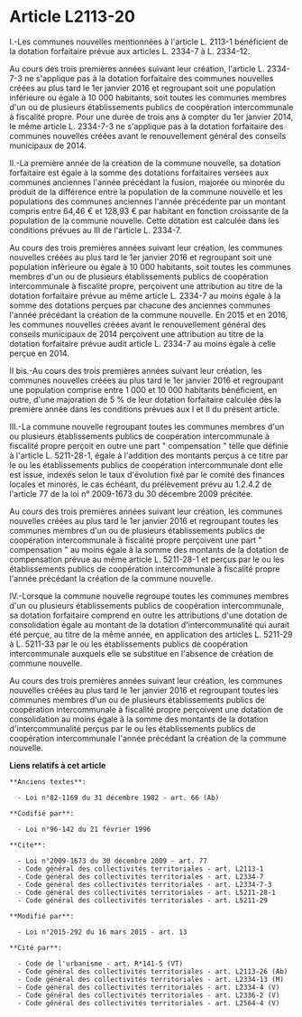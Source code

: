 # Article L2113-20

I.-Les communes nouvelles mentionnées à l'article L. 2113-1 bénéficient de la dotation forfaitaire prévue aux articles L.
2334-7 à L. 2334-12. 

Au cours des trois premières années suivant leur création, l'article L. 2334-7-3 ne s'applique pas à la dotation forfaitaire
des communes nouvelles créées au plus tard le 1er janvier 2016 et regroupant soit une population inférieure ou égale à 10 000
habitants, soit toutes les communes membres d'un ou de plusieurs établissements publics de coopération intercommunale à
fiscalité propre. Pour une durée de trois ans à compter du 1er janvier 2014, le même article L. 2334-7-3 ne s'applique pas à
la dotation forfaitaire des communes nouvelles créées avant le renouvellement général des conseils municipaux de 2014. 

II.-La première année de la création de la commune nouvelle, sa dotation forfaitaire est égale à la somme des dotations
forfaitaires versées aux communes anciennes l'année précédant la fusion, majorée ou minorée du produit de la différence entre
la population de la commune nouvelle et les populations des communes anciennes l'année précédente par un montant compris
entre 64,46 € et 128,93 € par habitant en fonction croissante de la population de la commune nouvelle. Cette dotation est
calculée dans les conditions prévues au III de l'article L. 2334-7. 

Au cours des trois premières années suivant leur création, les communes nouvelles créées au plus tard le 1er janvier 2016 et
regroupant soit une population inférieure ou égale à 10 000 habitants, soit toutes les communes membres d'un ou de plusieurs
établissements publics de coopération intercommunale à fiscalité propre, perçoivent une attribution au titre de la dotation
forfaitaire prévue au même article L. 2334-7 au moins égale à la somme des dotations perçues par chacune des anciennes
communes l'année précédant la création de la commune nouvelle. En 2015 et en 2016, les communes nouvelles créées avant le
renouvellement général des conseils municipaux de 2014 perçoivent une attribution au titre de la dotation forfaitaire prévue
audit article L. 2334-7 au moins égale à celle perçue en 2014. 

II bis.-Au cours des trois premières années suivant leur création, les communes nouvelles créées au plus tard le 1er janvier
2016 et regroupant une population comprise entre 1 000 et 10 000 habitants bénéficient, en outre, d'une majoration de 5 % de
leur dotation forfaitaire calculée dès la première année dans les conditions prévues aux I et II du présent article. 

III.-La commune nouvelle regroupant toutes les communes membres d'un ou plusieurs établissements publics de coopération
intercommunale à fiscalité propre perçoit en outre une part " compensation " telle que définie à l'article L. 5211-28-1,
égale à l'addition des montants perçus à ce titre par le ou les établissements publics de coopération intercommunale dont
elle est issue, indexés selon le taux d'évolution fixé par le comité des finances locales et minorés, le cas échéant, du
prélèvement prévu au 1.2.4.2 de l'article 77 de la loi n° 2009-1673 du 30 décembre 2009 précitée. 

Au cours des trois premières années suivant leur création, les communes nouvelles créées au plus tard le 1er janvier 2016 et
regroupant toutes les communes membres d'un ou de plusieurs établissements publics de coopération intercommunale à fiscalité
propre perçoivent une part " compensation " au moins égale à la somme des montants de la dotation de compensation prévue au
même article L. 5211-28-1 et perçus par le ou les établissements publics de coopération intercommunale à fiscalité propre
l'année précédant la création de la commune nouvelle. 

IV.-Lorsque la commune nouvelle regroupe toutes les communes membres d'un ou plusieurs établissements publics de coopération
intercommunale, sa dotation forfaitaire comprend en outre les attributions d'une dotation de consolidation égale au montant
de la dotation d'intercommunalité qui aurait été perçue, au titre de la même année, en application des articles L. 5211-29 à
L. 5211-33 par le ou les établissements publics de coopération intercommunale auxquels elle se substitue en l'absence de
création de commune nouvelle. 

Au cours des trois premières années suivant leur création, les communes nouvelles créées au plus tard le 1er janvier 2016 et
regroupant toutes les communes membres d'un ou de plusieurs établissements publics de coopération intercommunale à fiscalité
propre perçoivent une dotation de consolidation au moins égale à la somme des montants de la dotation d'intercommunalité
perçus par le ou les établissements publics de coopération intercommunale l'année précédant la création de la commune
nouvelle.

**Liens relatifs à cet article**

	**Anciens textes**:

	  - Loi n°82-1169 du 31 décembre 1982 - art. 66 (Ab)

	**Codifié par**:

	  - Loi n°96-142 du 21 février 1996

	**Cite**:

	  - Loi n°2009-1673 du 30 décembre 2009 - art. 77
	  - Code général des collectivités territoriales - art. L2113-1
	  - Code général des collectivités territoriales - art. L2334-7
	  - Code général des collectivités territoriales - art. L2334-7-3
	  - Code général des collectivités territoriales - art. L5211-28-1
	  - Code général des collectivités territoriales - art. L5211-29

	**Modifié par**:

	  - Loi n°2015-292 du 16 mars 2015 - art. 13

	**Cité par**:

	  - Code de l'urbanisme - art. R*141-5 (VT)
	  - Code général des collectivités territoriales - art. L2113-26 (Ab)
	  - Code général des collectivités territoriales - art. L2334-13 (M)
	  - Code général des collectivités territoriales - art. L2334-4 (V)
	  - Code général des collectivités territoriales - art. L2336-2 (V)
	  - Code général des collectivités territoriales - art. L2564-4 (V)
